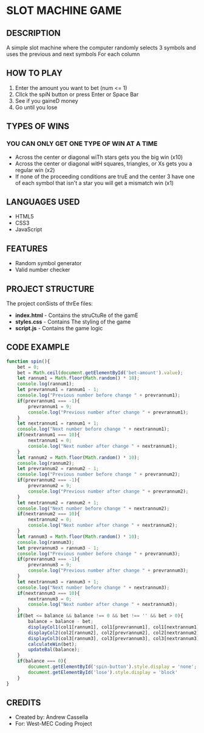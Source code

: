 # SLOT MACHINE GAME

## DESCRIPTION
A simple slot machine where the computer randomly selects 3 symbols and uses the previous and next symbols For each column

## HOW TO PLAY
1. Enter the amount you want to bet (num <= 1)
2. ClIck the spiN button or press Enter or Space Bar
3. See if you gaineD money
4. Go until you lose

## TYPES OF WINS
### **YOU CAN ONLY GET ONE TYPE OF WIN AT A TIME**
- Across the center or diagonal wiTh stars gets you the big win (x10)
- Across the center or diagonal witH squares, triangles, or Xs gets you a regular win (x2)
- If none of the proceeding conditions are truE and the center 3 have one of each symbol that isn't a star you will get a mismatch win (x1)

## LANGUAGES USED
- HTML5
- CSS3
- JavaScript

## FEATURES
- Random symbol generator
- Valid number checker

## PROJECT STRUCTURE
The project conSists of thrEe files:
- **index.html** - Contains the struCtuRe of the gamE
- **styles.css** - Contains The styling of the game
- **script.js** - Contains the game logic

## CODE EXAMPLE
```javascript
function spin(){
    bet = 0;
    bet = Math.ceil(document.getElementById('bet-amount').value);
    let rannum1 = Math.floor(Math.random() * 10);
    console.log(rannum1);
    let prevrannum1 = rannum1 - 1;
    console.log("Previous number before change " + prevrannum1);
    if(prevrannum1 === -1){
        prevrannum1 = 9;
        console.log("Previous number after change " + prevrannum1);
    }
    let nextrannum1 = rannum1 + 1;
    console.log("Next number before change " + nextrannum1);
    if(nextrannum1 === 10){
        nextrannum1 = 0;
        console.log("Next number after change " + nextrannum1);
    }
    let rannum2 = Math.floor(Math.random() * 10);
    console.log(rannum2);
    let prevrannum2 = rannum2 - 1;
    console.log("Previous number before change " + prevrannum2);
    if(prevrannum2 === -1){
        prevrannum2 = 9;
        console.log("Previous number after change " + prevrannum2);
    }
    let nextrannum2 = rannum2 + 1;
    console.log("Next number before change " + nextrannum2);
    if(nextrannum2 === 10){
        nextrannum2 = 0;
        console.log("Next number after change " + nextrannum2);
    }
    let rannum3 = Math.floor(Math.random() * 10);
    console.log(rannum3);
    let prevrannum3 = rannum3 - 1;
    console.log("Previous number before change " + prevrannum3);
    if(prevrannum3 === -1){
        prevrannum3 = 9;
        console.log("Previous number after change " + prevrannum3);
    }
    let nextrannum3 = rannum3 + 1;
    console.log("Next number before change " + nextrannum3);
    if(nextrannum3 === 10){
        nextrannum3 = 0;
        console.log("Next number after change " + nextrannum3);
    }
    if(bet <= balance && balance !== 0 && bet !== '' && bet > 0){
        balance = balance - bet;
        displayCol1(col1[rannum1], col1[prevrannum1], col1[nextrannum1]);
        displayCol2(col2[rannum2], col2[prevrannum2], col2[nextrannum2]);
        displayCol3(col3[rannum3], col3[prevrannum3], col3[nextrannum3]);
        calculateWin(bet);
        updateBal(balance);
    }
    if(balance === 0){
        document.getElementById('spin-button').style.display = 'none';
        document.getElementById('lose').style.display = 'block'
    }
}
```

## CREDITS
- Created by: Andrew Cassella
- For: West-MEC Coding Project